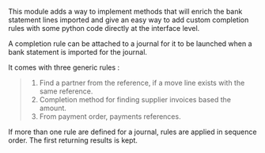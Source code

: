 This module adds a way to implement methods that will enrich the bank
statement lines imported and give an easy way to add custom completion
rules with some python code directly at the interface level.

A completion rule can be attached to a journal for it to be launched
when a bank statement is imported for the journal.

It comes with three generic rules :

> 1.  Find a partner from the reference, if a move line exists with the
>     same reference.
> 2.  Completion method for finding supplier invoices based the amount.
> 3.  From payment order, payments references.

If more than one rule are defined for a journal, rules are applied in
sequence order. The first returning results is kept.
